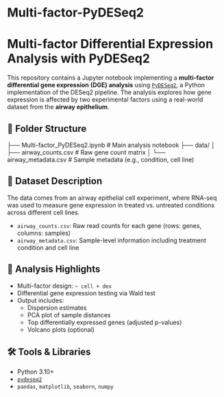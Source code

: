 # Multi-factor-PyDESeq2

# Multi-factor Differential Expression Analysis with PyDESeq2

This repository contains a Jupyter notebook implementing a **multi-factor differential gene expression (DGE) analysis** using [`PyDESeq2`](https://github.com/owkin/PyDESeq2), a Python implementation of the DESeq2 pipeline. The analysis explores how gene expression is affected by two experimental factors using a real-world dataset from the **airway epithelium**.

## 📁 Folder Structure

├── Multi-factor_PyDESeq2.ipynb # Main analysis notebook
├── data/
│ ├── airway_counts.csv # Raw gene count matrix
│ └── airway_metadata.csv # Sample metadata (e.g., condition, cell line)

## 🧪 Dataset Description

The data comes from an airway epithelial cell experiment, where RNA-seq was used to measure gene expression in treated vs. untreated conditions across different cell lines.  
- `airway_counts.csv`: Raw read counts for each gene (rows: genes, columns: samples)
- `airway_metadata.csv`: Sample-level information including treatment condition and cell line

## 🧠 Analysis Highlights

- Multi-factor design: `~ cell + dex`  
- Differential gene expression testing via Wald test  
- Output includes:
  - Dispersion estimates
  - PCA plot of sample distances
  - Top differentially expressed genes (adjusted p-values)
  - Volcano plots (optional)

## 🛠️ Tools & Libraries

- Python 3.10+
- [`pydeseq2`](https://github.com/owkin/PyDESeq2)
- `pandas`, `matplotlib`, `seaborn`, `numpy`
